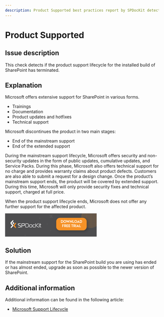```yaml
---
description: Product Supported best practices report by SPDocKit detects if the product support lifecycle for the installed build of SharePoint has terminated.
---
```


# Product Supported

## Issue description

This check detects if the product support lifecycle for the installed build of SharePoint has terminated.

## Explanation

Microsoft offers extensive support for SharePoint in various forms.

* Trainings
* Documentation
* Product updates and hotfixes
* Technical support

Microsoft discontinues the product in two main stages:

* End of the mainstream support
* End of the extended support

During the mainstream support lifecycle, Microsoft offers security and non-security updates in the form of public updates, cumulative updates, and Service Packs. During this phase, Microsoft also offers technical support for no charge and provides warranty claims about product defects. Customers are also able to submit a request for a design change. Once the product’s mainstream support ends, the product will be covered by extended support. During this time, Microsoft will only provide security fixes and technical support, charged at full price.

When the product support lifecycle ends, Microsoft does not offer any further support for the affected product.

[![Download SPDocKit](../../.gitbook/assets/spdockit_download.png)](http://bit.ly/2US0Zna)

## Solution

If the mainstream support for the SharePoint build you are using has ended or has almost ended, upgrade as soon as possible to the newer version of SharePoint.

## Additional information

Additional information can be found in the following article:

* [Microsoft Support Lifecycle](https://support.microsoft.com/en-us/lifecycle/search?alpha=sharepoint%20server&Filter=FilterNO)

